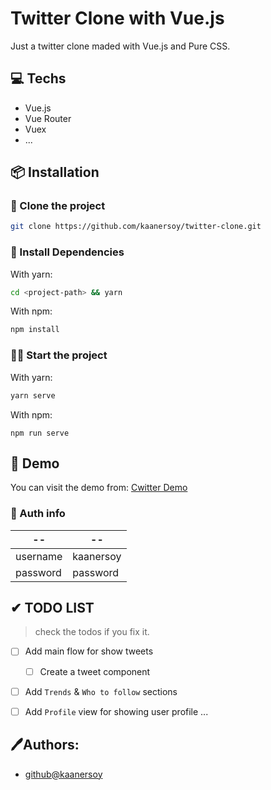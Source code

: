 # Twitter Clone with Vue.js

Just a twitter clone maded with Vue.js and Pure CSS.

## 💻 Techs

- Vue.js
- Vue Router
- Vuex
- ...

## 📦 Installation

### 📰 Clone the project

```bash
git clone https://github.com/kaanersoy/twitter-clone.git
```

### 🔻 Install Dependencies

With yarn:
```bash
cd <project-path> && yarn
```

With npm:
```bash
npm install
```

### 🏃‍♂️ Start the project

With yarn:
```bash
yarn serve
```

With npm:
```
npm run serve
```

## 🔴 Demo 
You can visit the demo from: [Cwitter Demo](https://cwitter-demo.vercel.app/)

### 🔐 Auth info
| -- | -- |
| ------------- | ------------- |
| username | kaanersoy  |
| password | password  |

## ✔ TODO LIST

> check the todos if you fix it.
- [ ] Add main flow for show tweets
  - [ ] Create a tweet component 

- [ ] Add `Trends` & `Who to follow` sections

- [ ] Add `Profile` view for showing user profile
...

## 🖊Authors:

- [github@kaanersoy](https://github.com/kaanersoy)